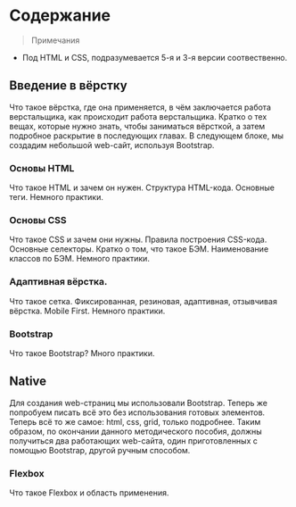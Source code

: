 # Содержание
>Примечания
* Под HTML и CSS, подразумевается 5-я и 3-я версии соотвественно.

## Введение в вёрстку
  Что такое вёрстка, где она применяется, в чём заключается работа верстальщика, как происходит работа верстальщика. Кратко о тех вещах, которые нужно знать, чтобы заниматься вёрсткой, а затем подробное раскрытие в последующих главах.
  В следующем блоке, мы создадим небольшой web-сайт, используя Bootstrap.
### Основы HTML
  Что такое HTML и зачем он нужен.
  Структура HTML-кода.
  Основные теги.
  Немного практики.
### Основы CSS
  Что такое CSS и зачем они нужны.
  Правила построения CSS-кода.
  Основные селекторы.
  Кратко о том, что такое БЭМ.
  Наименование классов по БЭМ.
  Немного практики.
### Адаптивная вёрстка.
  Что такое сетка.
  Фиксированная, резиновая, адаптивная, отзывчивая вёрстка.
  Mobile First.
  Немного практики.
### Bootstrap
  Что такое Bootstrap? Много практики.
## Native
Для создания web-страниц мы использовали Bootstrap.
Теперь же попробуем писать всё это без использования готовых элементов.
Теперь всё то же самое: html, css, grid, только подробнее.
Таким образом, по окончании данного методического пособия, должны получиться два работающих web-сайта, один приготовленных с помощью Bootstrap, другой ручным способом.
### Flexbox
  Что такое Flexbox и область применения.
